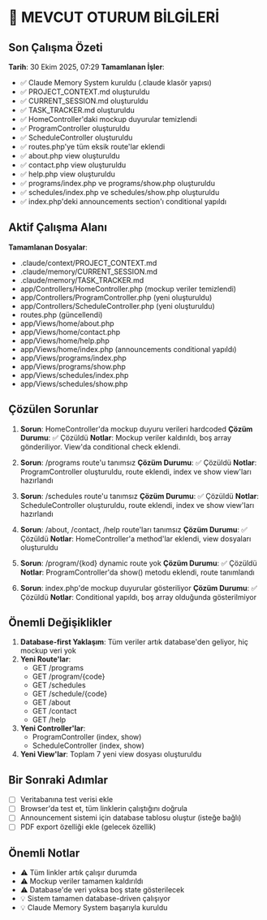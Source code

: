 # 📍 MEVCUT OTURUM BİLGİLERİ

## Son Çalışma Özeti
**Tarih**: 30 Ekim 2025, 07:29
**Tamamlanan İşler**:
- ✅ Claude Memory System kuruldu (.claude klasör yapısı)
- ✅ PROJECT_CONTEXT.md oluşturuldu
- ✅ CURRENT_SESSION.md oluşturuldu
- ✅ TASK_TRACKER.md oluşturuldu
- ✅ HomeController'daki mockup duyurular temizlendi
- ✅ ProgramController oluşturuldu
- ✅ ScheduleController oluşturuldu
- ✅ routes.php'ye tüm eksik route'lar eklendi
- ✅ about.php view oluşturuldu
- ✅ contact.php view oluşturuldu
- ✅ help.php view oluşturuldu
- ✅ programs/index.php ve programs/show.php oluşturuldu
- ✅ schedules/index.php ve schedules/show.php oluşturuldu
- ✅ index.php'deki announcements section'ı conditional yapıldı

## Aktif Çalışma Alanı
**Tamamlanan Dosyalar**: 
- .claude/context/PROJECT_CONTEXT.md
- .claude/memory/CURRENT_SESSION.md
- .claude/memory/TASK_TRACKER.md
- app/Controllers/HomeController.php (mockup veriler temizlendi)
- app/Controllers/ProgramController.php (yeni oluşturuldu)
- app/Controllers/ScheduleController.php (yeni oluşturuldu)
- routes.php (güncellendi)
- app/Views/home/about.php
- app/Views/home/contact.php
- app/Views/home/help.php
- app/Views/home/index.php (announcements conditional yapıldı)
- app/Views/programs/index.php
- app/Views/programs/show.php
- app/Views/schedules/index.php
- app/Views/schedules/show.php

## Çözülen Sorunlar
1. **Sorun**: HomeController'da mockup duyuru verileri hardcoded
   **Çözüm Durumu**: ✅ Çözüldü
   **Notlar**: Mockup veriler kaldırıldı, boş array gönderiliyor. View'da conditional check eklendi.

2. **Sorun**: /programs route'u tanımsız
   **Çözüm Durumu**: ✅ Çözüldü
   **Notlar**: ProgramController oluşturuldu, route eklendi, index ve show view'ları hazırlandı

3. **Sorun**: /schedules route'u tanımsız
   **Çözüm Durumu**: ✅ Çözüldü
   **Notlar**: ScheduleController oluşturuldu, route eklendi, index ve show view'ları hazırlandı

4. **Sorun**: /about, /contact, /help route'ları tanımsız
   **Çözüm Durumu**: ✅ Çözüldü
   **Notlar**: HomeController'a method'lar eklendi, view dosyaları oluşturuldu

5. **Sorun**: /program/{kod} dynamic route yok
   **Çözüm Durumu**: ✅ Çözüldü
   **Notlar**: ProgramController'da show() metodu eklendi, route tanımlandı

6. **Sorun**: index.php'de mockup duyurular gösteriliyor
   **Çözüm Durumu**: ✅ Çözüldü
   **Notlar**: Conditional yapıldı, boş array olduğunda gösterilmiyor

## Önemli Değişiklikler
1. **Database-first Yaklaşım**: Tüm veriler artık database'den geliyor, hiç mockup veri yok
2. **Yeni Route'lar**: 
   - GET /programs
   - GET /program/{code}
   - GET /schedules
   - GET /schedule/{code}
   - GET /about
   - GET /contact
   - GET /help
3. **Yeni Controller'lar**:
   - ProgramController (index, show)
   - ScheduleController (index, show)
4. **Yeni View'lar**: Toplam 7 yeni view dosyası oluşturuldu

## Bir Sonraki Adımlar
- [ ] Veritabanına test verisi ekle
- [ ] Browser'da test et, tüm linklerin çalıştığını doğrula
- [ ] Announcement sistemi için database tablosu oluştur (isteğe bağlı)
- [ ] PDF export özelliği ekle (gelecek özellik)

## Önemli Notlar
- ⚠️ Tüm linkler artık çalışır durumda
- ⚠️ Mockup veriler tamamen kaldırıldı
- ⚠️ Database'de veri yoksa boş state gösterilecek
- 💡 Sistem tamamen database-driven çalışıyor
- 💡 Claude Memory System başarıyla kuruldu

